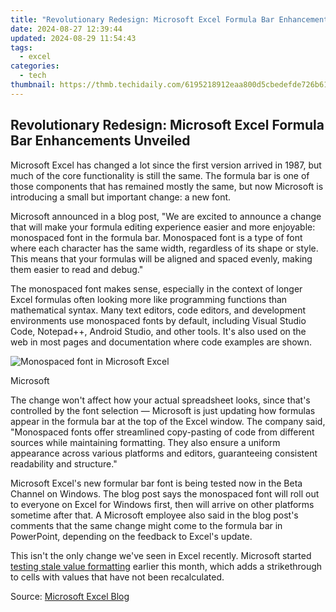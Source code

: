 ```yaml
---
title: "Revolutionary Redesign: Microsoft Excel Formula Bar Enhancements Unveiled"
date: 2024-08-27 12:39:44
updated: 2024-08-29 11:54:43
tags:
  - excel
categories:
  - tech
thumbnail: https://thmb.techidaily.com/6195218912eaa800d5cbedefde726b6171a7555efb599d49cbd4be5617c35eea.jpg
---
```


## Revolutionary Redesign: Microsoft Excel Formula Bar Enhancements Unveiled

Microsoft Excel has changed a lot since the first version arrived in 1987, but much of the core functionality is still the same. The formula bar is one of those components that has remained mostly the same, but now Microsoft is introducing a small but important change: a new font.

 Microsoft announced in a blog post, "We are excited to announce a change that will make your formula editing experience easier and more enjoyable: monospaced font in the formula bar. Monospaced font is a type of font where each character has the same width, regardless of its shape or style. This means that your formulas will be aligned and spaced evenly, making them easier to read and debug."

 The monospaced font makes sense, especially in the context of longer Excel formulas often looking more like programming functions than mathematical syntax. Many text editors, code editors, and development environments use monospaced fonts by default, including Visual Studio Code, Notepad++, Android Studio, and other tools. It's also used on the web in most pages and documentation where code examples are shown.

![Monospaced font in Microsoft Excel](https://static1.howtogeekimages.com/wordpress/wp-content/uploads/2023/08/monospacedformulaexample.png) 

Microsoft

 The change won't affect how your actual spreadsheet looks, since that's controlled by the font selection — Microsoft is just updating how formulas appear in the formula bar at the top of the Excel window. The company said, "Monospaced fonts offer streamlined copy-pasting of code from different sources while maintaining formatting. They also ensure a uniform appearance across various platforms and editors, guaranteeing consistent readability and structure."

 Microsoft Excel's new formular bar font is being tested now in the Beta Channel on Windows. The blog post says the monospaced font will roll out to everyone on Excel for Windows first, then will arrive on other platforms sometime after that. A Microsoft employee also said in the blog post's comments that the same change might come to the formula bar in PowerPoint, depending on the feedback to Excel's update.

 This isn't the only change we've seen in Excel recently. Microsoft started [testing stale value formatting](https://fox-glue.techidaily.com/new-budget-friendly-asmr-solutions-premium-quality-mics-awaiting-you/) earlier this month, which adds a strikethrough to cells with values that have not been recalculated.

 Source: [Microsoft Excel Blog](https://techcommunity.microsoft.com/t5/excel-blog/excel-s-formula-bar-gets-a-new-look/ba-p/3902462)

<ins class="adsbygoogle"
     style="display:block"
     data-ad-format="autorelaxed"
     data-ad-client="ca-pub-7571918770474297"
     data-ad-slot="1223367746"></ins>



<ins class="adsbygoogle"
     style="display:block"
     data-ad-client="ca-pub-7571918770474297"
     data-ad-slot="8358498916"
     data-ad-format="auto"
     data-full-width-responsive="true"></ins>
